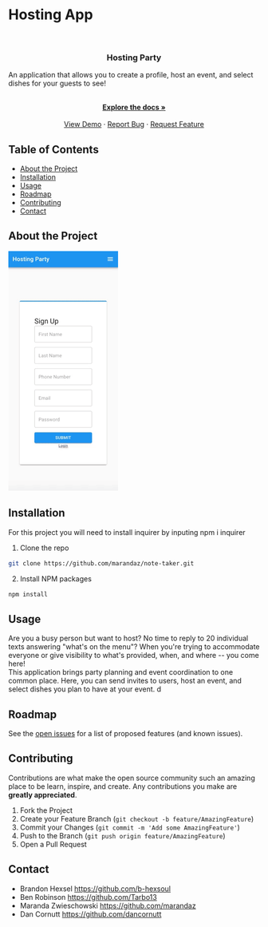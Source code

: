# Hosting App

<br />
<p align="center">
  <h3 align="center">Hosting Party</h3>
    An application that allows you to create a profile, host an event, and select dishes for your guests to see!
  <p align="center">
    <br />
    <a href="https://github.com/HostingParty/HostingApp"><strong>Explore the docs »</strong></a>
    <br />
    <br />
    <a href="https://github.com/HostingParty/HostingApp">View Demo</a>
    ·
    <a href="https://github.com/HostingParty/HostingApp/issues">Report Bug</a>
    ·
    <a href="https://github.com/HostingParty/HostingApp/issues">Request Feature</a>
  </p>
</p>


## Table of Contents

* [About the Project](#about-the-project) 
* [Installation](#installation)
* [Usage](#usage)
* [Roadmap](#roadmap)
* [Contributing](#contributing)
* [Contact](#contact)

## About the Project

![Hosting Party Gif](./public/giphy.gif)

## Installation

For this project you will need to install inquirer by inputing npm i inquirer

1. Clone the repo
```sh
git clone https://github.com/marandaz/note-taker.git
```
2. Install NPM packages
```sh
npm install
```

## Usage

Are you a busy person but want to host? No time to reply to 20 individual texts answering "what's on the menu"? When you're trying to accommodate everyone or give visibility to what's provided, when, and where -- you come here! 
<br>
This application brings party planning and event coordination to one common place. Here, you can send invites to users, host an event, and select dishes you plan to have at your event. d



## Roadmap
See the [open issues](https://github.com/HostingParty/HostingApp/issues) for a list of proposed features (and known issues).

## Contributing
Contributions are what make the open source community such an amazing place to be learn, inspire, and create. Any contributions you make are **greatly appreciated**.

1. Fork the Project
2. Create your Feature Branch (`git checkout -b feature/AmazingFeature`)
3. Commit your Changes (`git commit -m 'Add some AmazingFeature'`)
4. Push to the Branch (`git push origin feature/AmazingFeature`)
5. Open a Pull Request



## Contact
* Brandon Hexsel https://github.com/b-hexsoul 
* Ben Robinson https://github.com/Tarbo13 
* Maranda Zwieschowski https://github.com/marandaz 
* Dan Cornutt https://github.com/dancornutt

